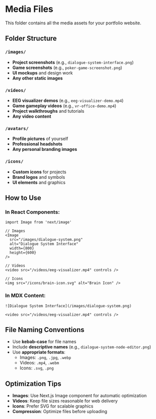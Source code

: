 # Media Files

This folder contains all the media assets for your portfolio website.

## Folder Structure

### `/images/`

- **Project screenshots** (e.g., `dialogue-system-interface.png`)
- **Game screenshots** (e.g., `poker-game-screenshot.png`)
- **UI mockups** and design work
- **Any other static images**

### `/videos/`

- **EEG visualizer demos** (e.g., `eeg-visualizer-demo.mp4`)
- **Game gameplay videos** (e.g., `vr-office-demo.mp4`)
- **Project walkthroughs** and tutorials
- **Any video content**

### `/avatars/`

- **Profile pictures** of yourself
- **Professional headshots**
- **Any personal branding images**

### `/icons/`

- **Custom icons** for projects
- **Brand logos** and symbols
- **UI elements** and graphics

## How to Use

### In React Components:

```tsx
import Image from 'next/image'

// Images
<Image
  src="/images/dialogue-system.png"
  alt="Dialogue System Interface"
  width={800}
  height={600}
/>

// Videos
<video src="/videos/eeg-visualizer.mp4" controls />

// Icons
<img src="/icons/brain-icon.svg" alt="Brain Icon" />
```

### In MDX Content:

```mdx
![Dialogue System Interface](/images/dialogue-system.png)

<video src="/videos/eeg-visualizer.mp4" controls />
```

## File Naming Conventions

- Use **kebab-case** for file names
- Include **descriptive names** (e.g., `dialogue-system-node-editor.png`)
- Use **appropriate formats**:
  - Images: `.png`, `.jpg`, `.webp`
  - Videos: `.mp4`, `.webm`
  - Icons: `.svg`, `.png`

## Optimization Tips

- **Images**: Use Next.js Image component for automatic optimization
- **Videos**: Keep file sizes reasonable for web delivery
- **Icons**: Prefer SVG for scalable graphics
- **Compression**: Optimize files before uploading
